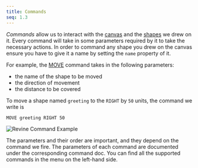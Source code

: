 ```yaml
---
title: Commands
seq: 1.3
---
```


_Commands_ allow us to interact with the [canvas](/docs/canvas) and the [shapes](/docs/shapes) we drew on it. Every command will take in some parameters required by it to take the necessary actions. In order to command any shape you drew on the canvas ensure you have to give it a name by setting the `name` property of it. 

For example, the [MOVE](/docs/move) command takes in the following parameters:

 - the name of the shape to be moved
 - the direction of movement
 - the distance to be covered

To move a shape named `greeting` to the `RIGHT` by `50` units, the command we write is

```
MOVE greeting RIGHT 50
```

![Revine Command Example](https://user-images.githubusercontent.com/4745789/136987897-3c66b590-7604-49d0-86bc-7e22dd63e333.gif)

The parameters and their order are important, and they depend on the command we fire. The parameters of each command are documented under the corresponding command doc. You can find all the supported commands in the menu on the left-hand side.
